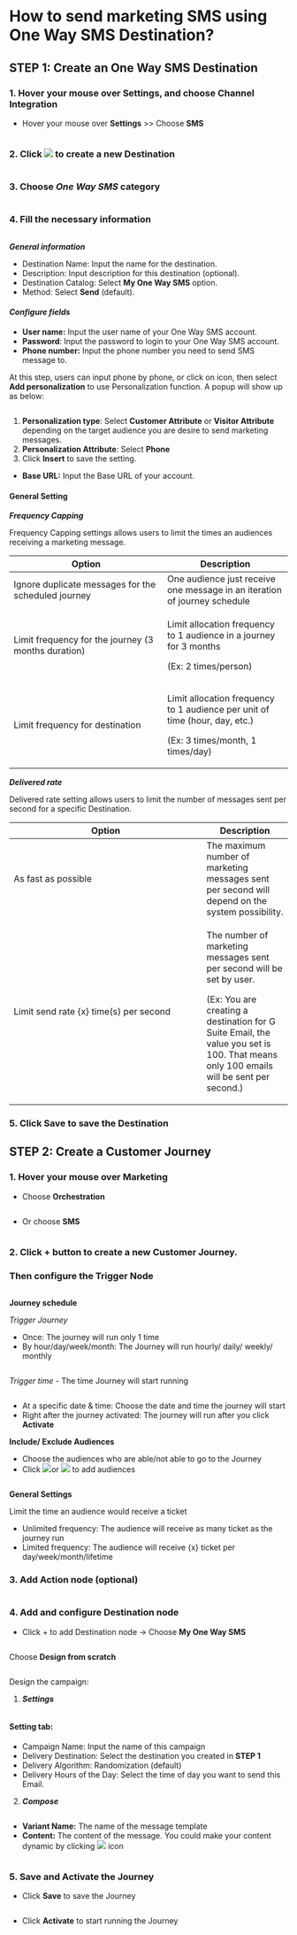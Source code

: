 # How to send marketing SMS using One Way SMS Destination?

## STEP 1: Create an One Way SMS Destination

### 1. Hover your mouse over Settings, and choose Channel Integration

* Hover your mouse over **Settings** >> Choose **SMS**

<figure><img src="../../.gitbook/assets/image (3579).png" alt=""><figcaption></figcaption></figure>

### 2. Click  ![](<../../.gitbook/assets/image (1435).png>) to create a new Destination

<figure><img src="../../.gitbook/assets/image (3580).png" alt=""><figcaption></figcaption></figure>

### 3. Choose _One Way SMS_ category

<figure><img src="../../.gitbook/assets/image (3598).png" alt=""><figcaption></figcaption></figure>

### 4. Fill the necessary information

<figure><img src="../../.gitbook/assets/image (3582).png" alt=""><figcaption></figcaption></figure>

_**General information**_

* Destination Name: Input the name for the destination.
* Description: Input description for this destination (optional).
* Destination Catalog: Select **My One Way SMS** option.
* Method: Select **Send** (default).

#### _**Configure fields**_

* **User name:** Input the user name of your One Way SMS account.
* **Password**: Input the password to login to your One Way SMS account.
* **Phone number:** Input the phone number you need to send SMS message to.

At this step, users can input phone by phone, or click on <img src="../../.gitbook/assets/image (1600).png" alt="" data-size="line">icon, then select **Add personalization** to use Personalization function. A popup will show up as below:

<figure><img src="../../.gitbook/assets/image (3583).png" alt=""><figcaption></figcaption></figure>

1. **Personalization type**: Select **Customer Attribute** or **Visitor Attribute** depending on the target audience you are desire to send marketing messages.
2. **Personalization Attribute**: Select **Phone**
3. Click **Insert** to save the setting.&#x20;

* **Base URL:** Input the Base URL of your account.

#### General Setting

_**Frequency Capping**_

Frequency Capping settings allows users to limit the times an audiences receiving a marketing message.

<table><thead><tr><th width="262">Option</th><th>Description</th></tr></thead><tbody><tr><td>Ignore duplicate messages for the scheduled journey</td><td>One audience just receive one message in an iteration of journey schedule </td></tr><tr><td>Limit frequency for the journey (3 months duration)</td><td><p>Limit allocation frequency to 1 audience in a journey for 3 months </p><p>(Ex: 2 times/person)</p></td></tr><tr><td>Limit frequency for destination</td><td><p>Limit allocation frequency to 1 audience per unit of time (hour, day, etc.) </p><p>(Ex: 3 times/month, 1 times/day)</p></td></tr></tbody></table>

_**Delivered rate**_

Delivered rate setting allows users to limit the number of messages sent per second for a specific Destination.&#x20;

<table><thead><tr><th width="333">Option</th><th>Description</th></tr></thead><tbody><tr><td>As fast as possible</td><td>The maximum number of marketing messages sent per second will depend on the system possibility.</td></tr><tr><td>Limit send rate {x} time(s) per second</td><td><p>The number of marketing messages sent per second will be set by user. </p><p>(Ex: You are creating a destination for G Suite Email, the value you set is 100. That means only 100 emails will be sent per second.)</p></td></tr></tbody></table>

### 5. Click Save to save the Destination



## STEP 2: Create a Customer Journey

### 1. Hover your mouse over Marketing

* Choose **Orchestration**

<figure><img src="../../.gitbook/assets/image (3584).png" alt=""><figcaption></figcaption></figure>



* Or choose **SMS**

<figure><img src="../../.gitbook/assets/image (3585).png" alt=""><figcaption></figcaption></figure>

### 2. Click + button to create a new Customer Journey.&#x20;

### Then configure the Trigger Node

<figure><img src="../../.gitbook/assets/image (3586).png" alt=""><figcaption></figcaption></figure>

**Journey schedule**

_Trigger Journey_

* Once: The journey will run only 1 time
* By hour/day/week/month: The Journey will run hourly/ daily/ weekly/ monthly

<figure><img src="../../.gitbook/assets/image (3587).png" alt=""><figcaption></figcaption></figure>

_Trigger time -_ The time Journey will start running

<figure><img src="../../.gitbook/assets/image (3588).png" alt=""><figcaption></figcaption></figure>

* At a specific date & time: Choose the date and time the journey will start
* Right after the journey activated: The journey will run after you click **Activate**

**Include/ Exclude Audiences**

* Choose the audiences who are able/not able to go to the Journey
* Click ![](https://lh7-rt.googleusercontent.com/docsz/AD_4nXe7qtnJ_skUvCFC1zGezn3rThbIYXp7cLtkWJVzou-iO5QnwqkxWRDmKlE8w8HkcJfa7Pwx-JjBeYIwPYo0z2DldLSrkOb5RFd-dlM_qjh-9Kp5YbFAsun9N9kj0Q9o_F3o336cH43AH2evGhb3XpXcBNs?key=jqlrLHcQRq84j2mU-bHqrw)or ![](https://lh7-rt.googleusercontent.com/docsz/AD_4nXdSeJuse1J544mjbLWR3dnGc1_niyb4hj3Mh4o-Z1HtMn99h3RoEW-8lsakkPFNsxYd5yf23fnOXFssfpNhp1w9RONHQzbOGnssmuNClwcoEMEwXGVJmMUhUC6ibGHhGjuHVa0EpCnTUtdW8M6p5Padxhov?key=jqlrLHcQRq84j2mU-bHqrw) to add audiences

<figure><img src="../../.gitbook/assets/image (3589).png" alt=""><figcaption></figcaption></figure>

**General Settings**

Limit the time an audience would receive a ticket

* Unlimited frequency: The audience will receive as many ticket as the journey run
* Limited frequency: The audience will receive {x} ticket per day/week/month/lifetime

### 3. Add Action node (optional)

<figure><img src="../../.gitbook/assets/image (3590).png" alt=""><figcaption></figcaption></figure>

### 4. Add and configure Destination node

* Click + to add Destination node -> Choose **My One Way SMS**

<figure><img src="../../.gitbook/assets/image (3591).png" alt=""><figcaption></figcaption></figure>

Choose **Design from scratch**

<figure><img src="../../.gitbook/assets/image (3592).png" alt=""><figcaption></figcaption></figure>

Design the campaign:

1. _**Settings**_

<figure><img src="../../.gitbook/assets/image (3593).png" alt=""><figcaption></figcaption></figure>

#### Setting tab:

* Campaign Name: Input the name of this campaign
* Delivery Destination: Select the destination you created in **STEP 1**
* Delivery Algorithm: Randomization (default)
* Delivery Hours of the Day: Select the time of day you want to send this Email.

2. _**Compose**_

<figure><img src="../../.gitbook/assets/image (3599).png" alt=""><figcaption></figcaption></figure>

* **Variant Name:** The name of the message template
* **Content:** The content of the message. You could make your content dynamic by clicking ![](<../../.gitbook/assets/image (933).png>) icon

<figure><img src="../../.gitbook/assets/image (3600).png" alt=""><figcaption></figcaption></figure>

### 5. Save and Activate the Journey

* Click **Save** to save the Journey

<figure><img src="../../.gitbook/assets/image (3601).png" alt=""><figcaption></figcaption></figure>

* Click **Activate** to start running the Journey

<figure><img src="../../.gitbook/assets/image (3602).png" alt=""><figcaption></figcaption></figure>

